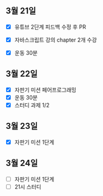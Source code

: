 ## 3월 21일

- [x] 유튜브 2단계 피드백 수정 후 PR
- [x] 자바스크립트 강의 chapter 2개 수강
- [x] 운동 30분


## 3월 22일

- [x] 자판기 미션 페어프로그래밍
- [x] 운동 30분
- [x] 스터디 과제 1/2

## 3월 23일

- [x] 자판기 미션 1단계


## 3월 24일

- [ ] 자판기 미션 1단계
- [ ] 21시 스터디
